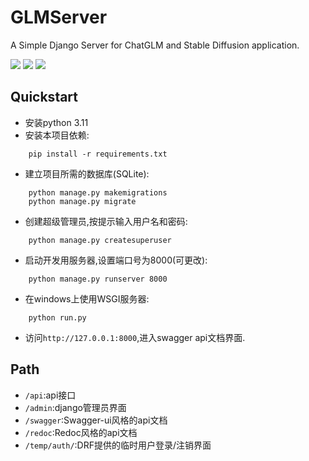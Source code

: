 # GLMServer

A Simple Django Server for ChatGLM and Stable Diffusion application.

![](https://img.shields.io/badge/author-Gaozih-%2366ccff)
![](https://img.shields.io/github/license/Gzh0821/Optimization_project)
![](https://img.shields.io/github/stars/Gzh0821/glmServer)

## Quickstart
- 安装python 3.11
- 安装本项目依赖:
```
    pip install -r requirements.txt
```
- 建立项目所需的数据库(SQLite):
```
    python manage.py makemigrations
    python manage.py migrate
```
- 创建超级管理员,按提示输入用户名和密码:
```
    python manage.py createsuperuser
```
- 启动开发用服务器,设置端口号为8000(可更改):
```
    python manage.py runserver 8000
```
- 在windows上使用WSGI服务器:
```
    python run.py
```
- 访问`http://127.0.0.1:8000`,进入swagger api文档界面.
## Path
- `/api`:api接口
- `/admin`:django管理员界面
- `/swagger`:Swagger-ui风格的api文档
- `/redoc`:Redoc风格的api文档
- `/temp/auth/`:DRF提供的临时用户登录/注销界面

